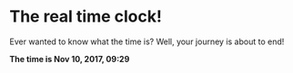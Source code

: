 # The real time clock!

Ever wanted to know what the time is? Well, your journey is about to end!

**The time is Nov 10, 2017, 09:29**